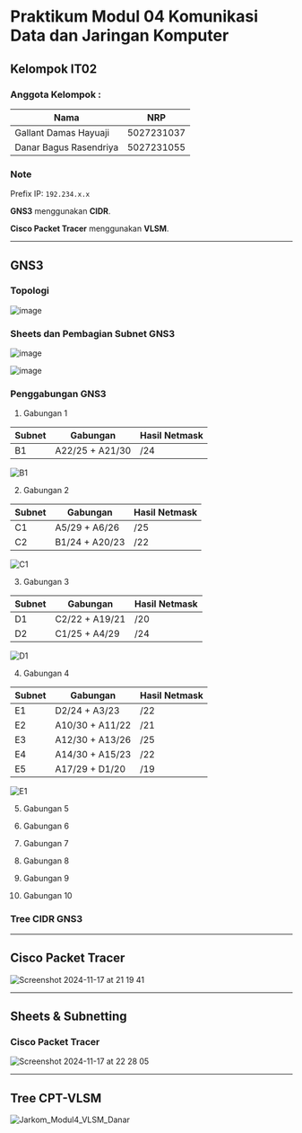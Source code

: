 # Praktikum Modul 04 Komunikasi Data dan Jaringan Komputer
## Kelompok IT02
### Anggota Kelompok :
|             Nama              |     NRP    |
|-------------------------------|------------|
| Gallant Damas Hayuaji         | 5027231037 |
| Danar Bagus Rasendriya        | 5027231055 |

### Note
Prefix IP: `192.234.x.x`

**GNS3** menggunakan **CIDR**.

**Cisco Packet Tracer** menggunakan **VLSM**.

***
## GNS3
### Topologi
![image](https://github.com/user-attachments/assets/fcfbe360-cf50-4470-9818-a804875d05c7)

### Sheets dan Pembagian Subnet GNS3
![image](https://github.com/user-attachments/assets/7051942f-b0c3-4b4f-a7b2-ed6c85a2d9a8)

![image](https://github.com/user-attachments/assets/3bd37376-94e4-4d49-a448-0eb02be8a20a)


### Penggabungan GNS3
1. Gabungan 1

|Subnet|Gabungan|Hasil Netmask|
|-|-|-|
|B1|A22/25 + A21/30|/24|

![B1](https://github.com/user-attachments/assets/a481f010-ee79-4ac6-b0f5-ae38b1327073)

2. Gabungan 2

|Subnet|Gabungan|Hasil Netmask|
|-|-|-|
|C1|A5/29 + A6/26|/25|
|C2|B1/24 + A20/23|/22|

![C1](https://github.com/user-attachments/assets/124493ba-ccfa-4e62-9c23-ee27826967a2)

3. Gabungan 3

|Subnet|Gabungan|Hasil Netmask|
|-|-|-|
|D1|C2/22 + A19/21|/20|
|D2|C1/25 + A4/29|/24|

![D1](https://github.com/user-attachments/assets/a2978c15-51db-4d56-bfb7-d710f451692f)

4. Gabungan 4

|Subnet|Gabungan|Hasil Netmask|
|-|-|-|
|E1|D2/24 + A3/23|/22|
|E2|A10/30 + A11/22|/21|
|E3|A12/30 + A13/26|/25|
|E4|A14/30 + A15/23|/22|
|E5|A17/29 + D1/20|/19|

![E1](https://github.com/user-attachments/assets/37b5083a-fcc7-409a-a9d7-9f6dab837d14)

5. Gabungan 5

6. Gabungan 6

7. Gabungan 7

8. Gabungan 8

9. Gabungan 9

10. Gabungan 10

### Tree CIDR GNS3

***
## Cisco Packet Tracer
![Screenshot 2024-11-17 at 21 19 41](https://github.com/user-attachments/assets/5cf2d163-59f9-447f-bae6-c1df892dd6eb)

***
## Sheets & Subnetting

### Cisco Packet Tracer
![Screenshot 2024-11-17 at 22 28 05](https://github.com/user-attachments/assets/ac428c21-8d5c-4c1f-bfe8-ee8c3d977b17)

***
## Tree CPT-VLSM
![Jarkom_Modul4_VLSM_Danar](https://github.com/user-attachments/assets/8d66dcd6-da3c-4cd3-9641-3bb6adb270f7)
